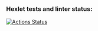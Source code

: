 ### Hexlet tests and linter status:
[![Actions Status](https://github.com/Reydenge/java-project-73/workflows/hexlet-check/badge.svg)](https://github.com/Reydenge/java-project-73/actions)